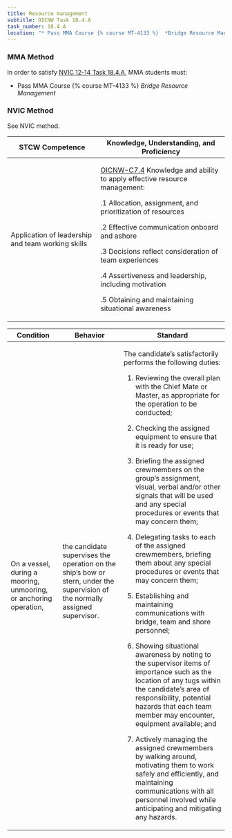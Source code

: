 ```yaml
---
title: Resource management
subtitle: OICNW Task 18.4.A 
task_number: 18.4.A
location: "* Pass MMA Course {% course MT-4133 %}  *Bridge Resource Management*" 
---
```



### MMA Method

In order to satisfy  [NVIC 12-14  Task  18.4.A]({{site.baseurl}}/assets/images/nvic-12-14.pdf), MMA students must:

* Pass MMA Course {% course MT-4133 %}  *Bridge Resource Management*


### NVIC Method

<a onclick="togglevisibility('nvic_methods')" >See NVIC method.</a>

<div id='nvic_methods' class='hide'>

<table>
<thead>
<tr>
<th class='forty'> STCW Competence </th>
<th class='sixty'> Knowledge, Understanding, and Proficiency </th>
</tr>
</thead>




<tbody>
<tr><td markdown='1'>

Application of leadership and team working skills

</td><td markdown='1'>

[OICNW-C7.4](../../tables/21.html#OICNW-C7.4) Knowledge and ability to apply effective resource management: 

.1  Allocation, assignment, and prioritization of resources 

.2  Effective communication onboard and ashore 

.3  Decisions reflect consideration of team experiences 

.4  Assertiveness and leadership, including motivation 

.5  Obtaining and maintaining situational awareness

</td></tr>


</tbody>
</table>


<table>
<thead>
<tr><th class='twenty'>  Condition </th><th class='twenty'> Behavior </th><th  class='sixty'>Standard </th></tr>
</thead>
<tbody >



<tr><td markdown='1'>

On a vessel, during a mooring, unmooring, or anchoring operation,

</td><td markdown='1'>

the candidate supervises the operation on the ship’s bow or stern, under the supervision of the normally assigned supervisor.

<br>

<div class="tooltip">
<span class="tooltiptext">
</span>
</div>


</td><td markdown='1'>

The candidate’s satisfactorily performs the following duties:

1. Reviewing the overall plan with the Chief Mate or Master, as appropriate for the operation to be conducted;

2. Checking the assigned equipment to ensure that it is ready for use;

3. Briefing the assigned crewmembers on the group’s assignment, visual, verbal and/or other signals that will be used and any special procedures or events that may concern them;

4. Delegating tasks to each of the assigned crewmembers, briefing them about any special procedures or events that may concern them;

5. Establishing and maintaining communications with bridge, team and shore personnel;

6. Showing situational awareness by noting to the supervisor items of importance such as the location of any tugs within the candidate’s area of responsibility, potential hazards that each team member may encounter, equipment available; and

7. Actively managing the assigned crewmembers by walking around, motivating them to work safely and efficiently, and maintaining communications with all personnel involved while anticipating and mitigating any hazards.

</td></tr>
</tbody>
</table>
</div>
